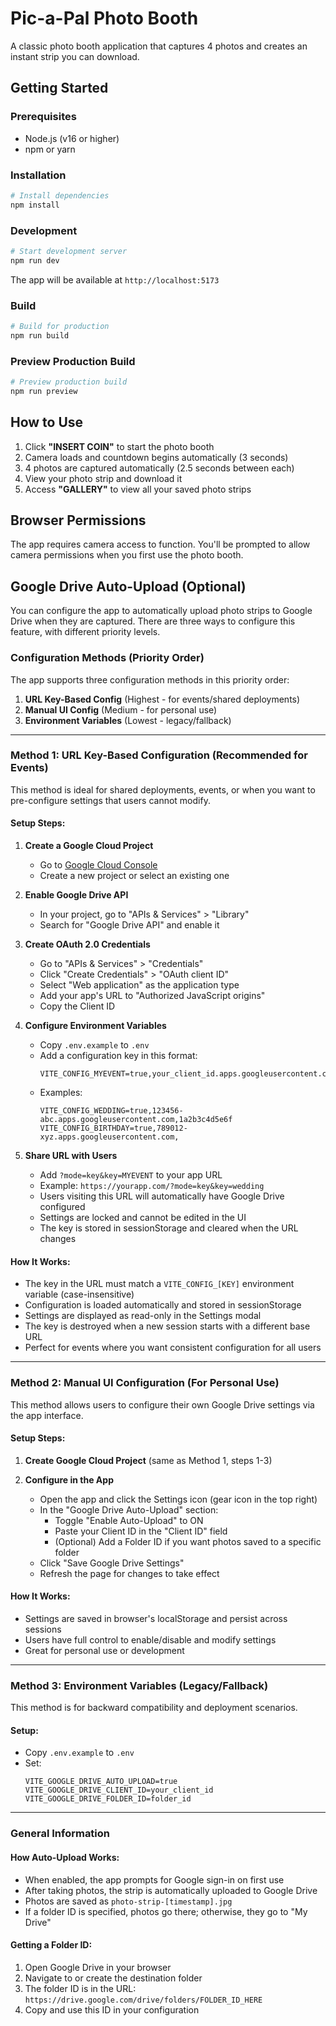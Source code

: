 # Pic-a-Pal Photo Booth

A classic photo booth application that captures 4 photos and creates an instant strip you can download.


## Getting Started

### Prerequisites

- Node.js (v16 or higher)
- npm or yarn

### Installation

```bash
# Install dependencies
npm install
```

### Development

```bash
# Start development server
npm run dev
```

The app will be available at `http://localhost:5173`

### Build

```bash
# Build for production
npm run build
```

### Preview Production Build

```bash
# Preview production build
npm run preview
```

## How to Use

1. Click **"INSERT COIN"** to start the photo booth
2. Camera loads and countdown begins automatically (3 seconds)
3. 4 photos are captured automatically (2.5 seconds between each)
4. View your photo strip and download it
5. Access **"GALLERY"** to view all your saved photo strips

## Browser Permissions

The app requires camera access to function. You'll be prompted to allow camera permissions when you first use the photo booth.

## Google Drive Auto-Upload (Optional)

You can configure the app to automatically upload photo strips to Google Drive when they are captured. There are three ways to configure this feature, with different priority levels.

### Configuration Methods (Priority Order)

The app supports three configuration methods in this priority order:
1. **URL Key-Based Config** (Highest - for events/shared deployments)
2. **Manual UI Config** (Medium - for personal use)
3. **Environment Variables** (Lowest - legacy/fallback)

---

### Method 1: URL Key-Based Configuration (Recommended for Events)

This method is ideal for shared deployments, events, or when you want to pre-configure settings that users cannot modify.

#### Setup Steps:

1. **Create a Google Cloud Project**
   - Go to [Google Cloud Console](https://console.cloud.google.com)
   - Create a new project or select an existing one

2. **Enable Google Drive API**
   - In your project, go to "APIs & Services" > "Library"
   - Search for "Google Drive API" and enable it

3. **Create OAuth 2.0 Credentials**
   - Go to "APIs & Services" > "Credentials"
   - Click "Create Credentials" > "OAuth client ID"
   - Select "Web application" as the application type
   - Add your app's URL to "Authorized JavaScript origins"
   - Copy the Client ID

4. **Configure Environment Variables**
   - Copy `.env.example` to `.env`
   - Add a configuration key in this format:
     ```
     VITE_CONFIG_MYEVENT=true,your_client_id.apps.googleusercontent.com,optional_folder_id
     ```
   - Examples:
     ```
     VITE_CONFIG_WEDDING=true,123456-abc.apps.googleusercontent.com,1a2b3c4d5e6f
     VITE_CONFIG_BIRTHDAY=true,789012-xyz.apps.googleusercontent.com,
     ```

5. **Share URL with Users**
   - Add `?mode=key&key=MYEVENT` to your app URL
   - Example: `https://yourapp.com/?mode=key&key=wedding`
   - Users visiting this URL will automatically have Google Drive configured
   - Settings are locked and cannot be edited in the UI
   - The key is stored in sessionStorage and cleared when the URL changes

#### How It Works:
- The key in the URL must match a `VITE_CONFIG_[KEY]` environment variable (case-insensitive)
- Configuration is loaded automatically and stored in sessionStorage
- Settings are displayed as read-only in the Settings modal
- The key is destroyed when a new session starts with a different base URL
- Perfect for events where you want consistent configuration for all users

---

### Method 2: Manual UI Configuration (For Personal Use)

This method allows users to configure their own Google Drive settings via the app interface.

#### Setup Steps:

1. **Create Google Cloud Project** (same as Method 1, steps 1-3)

2. **Configure in the App**
   - Open the app and click the Settings icon (gear icon in the top right)
   - In the "Google Drive Auto-Upload" section:
     - Toggle "Enable Auto-Upload" to ON
     - Paste your Client ID in the "Client ID" field
     - (Optional) Add a Folder ID if you want photos saved to a specific folder
   - Click "Save Google Drive Settings"
   - Refresh the page for changes to take effect

#### How It Works:
- Settings are saved in browser's localStorage and persist across sessions
- Users have full control to enable/disable and modify settings
- Great for personal use or development

---

### Method 3: Environment Variables (Legacy/Fallback)

This method is for backward compatibility and deployment scenarios.

#### Setup:
- Copy `.env.example` to `.env`
- Set:
  ```
  VITE_GOOGLE_DRIVE_AUTO_UPLOAD=true
  VITE_GOOGLE_DRIVE_CLIENT_ID=your_client_id
  VITE_GOOGLE_DRIVE_FOLDER_ID=folder_id
  ```

---

### General Information

#### How Auto-Upload Works:
- When enabled, the app prompts for Google sign-in on first use
- After taking photos, the strip is automatically uploaded to Google Drive
- Photos are saved as `photo-strip-[timestamp].jpg`
- If a folder ID is specified, photos go there; otherwise, they go to "My Drive"

#### Getting a Folder ID:
1. Open Google Drive in your browser
2. Navigate to or create the destination folder
3. The folder ID is in the URL: `https://drive.google.com/drive/folders/FOLDER_ID_HERE`
4. Copy and use this ID in your configuration